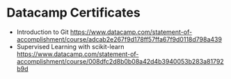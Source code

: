 # Datacamp Certificates

- Introduction to Git https://www.datacamp.com/statement-of-accomplishment/course/adcab2e267f9d178ff57ffa67f9d0118d798a439
- Supervised Learning with scikit-learn https://www.datacamp.com/statement-of-accomplishment/course/008dfc2d8b0b08a42d4b3940053b283a81792b9d
